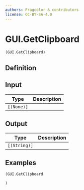 ```yaml
---
authors: Fragcolor & contributors
license: CC-BY-SA-4.0
---
```



# GUI.GetClipboard

```clojure
(GUI.GetClipboard)
```


## Definition




## Input

| Type | Description |
|------|-------------|
| `[(None)]` |  |


## Output

| Type | Description |
|------|-------------|
| `[(String)]` |  |


## Examples

```clojure
(GUI.GetClipboard

)
```
